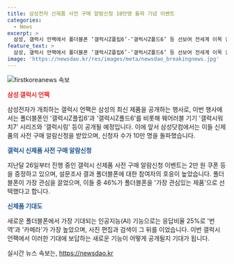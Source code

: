 ```yaml
---
title: 삼성전자 신제품 사전 구매 알람신청 10만명 돌파 기념 이벤트
categories:
  - News
excerpt: >
  삼성, 갤럭시 언팩에서 폴더블폰 ‘갤럭시Z플립6’·‘갤럭시Z폴드6’ 등 선보여 전세계 이목 집중 삼성전자가 갤럭시 언팩에서 폴더블폰 ‘갤럭시Z플립6’와 ‘갤럭시Z폴드6’ 등을 공개할 예정이다. 삼성닷컴에서 신제품 사전 구매 알람신청 참여자가 10일 만에 10만 명을 돌파하는 등 관심이 뜨겁다. 폴더블폰에 대한 기대가 높아 46%의 신청자가 이를 가장 관심 있는 제품’으로 선택했다. 인공지능(AI) 기능 중에서는 ‘번역’과 ‘카메라’가 가장 기대되는 기능으로 나타났다.
feature_text: >
  삼성, 갤럭시 언팩에서 폴더블폰 ‘갤럭시Z플립6’·‘갤럭시Z폴드6’ 등 선보여 전세계 이목 집중 삼성전자가 갤럭시 언팩에서 폴더블폰 ‘갤럭시Z플립6’와 ‘갤럭시Z폴드6’ 등을 공개할 예정이다. 삼성닷컴에서 신제품 사전 구매 알람신청 참여자가 10일 만에 10만 명을 돌파하는 등 관심이 뜨겁다. 폴더블폰에 대한 기대가 높아 46%의 신청자가 이를 가장 관심 있는 제품’으로 선택했다. 인공지능(AI) 기능 중에서는 ‘번역’과 ‘카메라’가 가장 기대되는 기능으로 나타났다.
image: 'https://newsdao.kr/res/images/meta/newsdao_breakingnews.jpg'
---
```


<p><img src="https://newsdao.kr/res/images/meta/newsdao_breakingnews.jpg" alt="firstkoreanews 속보" /></p>

<p><b><span style="color: #ee2323;">삼성 갤럭시 언팩</span></b></p>

<p>삼성전자가 개최하는 갤럭시 언팩은 삼성의 최신 제품을 공개하는 행사로, 이번 행사에서는 폴더블폰인 '갤럭시Z플립6'과 '갤럭시Z폴드6'를 비롯해 웨어러블 기기 '갤럭시워치7' 시리즈와 '갤럭시링' 등이 공개될 예정입니다. 이에 앞서 삼성닷컴에서는 이들 신제품의 사전 구매 알람신청을 받았으며, 신청자 수가 10만 명을 돌파했습니다.</p>

<p><b><span style="color: #1a5490;">갤럭시 신제품 사전 구매 알람신청</span></b></p>

<p>지난달 26일부터 진행 중인 갤럭시 신제품 사전 구매 알람신청 이벤트는 2만 원 쿠폰 등을 증정하고 있으며, 설문조사 결과 폴더블폰에 대한 참여자의 호응이 높았습니다. 폴더블폰이 가장 관심을 끌었으며, 이들 중 46%가 폴더블폰을 '가장 관심있는 제품'으로 선택했다고 합니다.</p>

<p><b><span style="color: #1a5490;">신제품 기대도</span></b></p>

<p>새로운 폴더블폰에서 가장 기대되는 인공지능(AI) 기능으로는 응답비율 25%로 '번역'과 '카메라'가 가장 높았으며, 사진 편집과 검색이 그 뒤를 이었습니다. 이번 갤럭시 언팩에서 이러한 기대에 보답하는 새로운 기능이 어떻게 공개될지 기대가 됩니다.</p>
실시간 뉴스 속보는, <a href="https://newsdao.kr" rel="dofollow">https://newsdao.kr</a>



